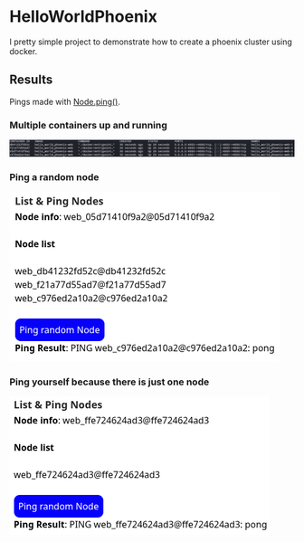# HelloWorldPhoenix

I pretty simple project to demonstrate how to create a phoenix cluster using docker.

## Results

Pings made with [Node.ping()](https://hexdocs.pm/elixir/Node.html#ping/1).

### Multiple containers up and running

![docker-ps](docs/images/docker-ps.png)

### Ping a random node

![docker-ps](docs/images/ping-multiple-nodes.png)

### Ping yourself because there is just one node

![docker-ps](docs/images/ping-yourself.png)
